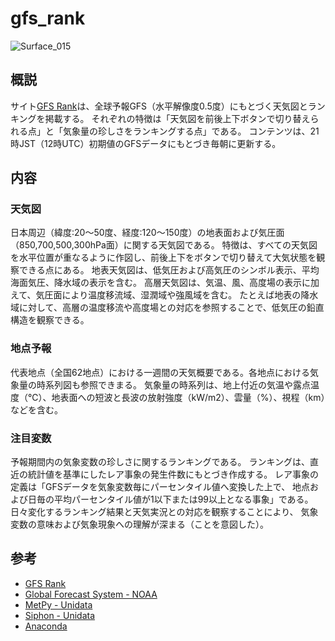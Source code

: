 # gfs_rank

![Surface_015](http://52.193.72.209/gfs/chart/Surface_HILO_Symbol_015.png?latest)


## 概説
サイト[GFS Rank](http://52.193.72.209/gfs/)は、全球予報GFS（水平解像度0.5度）にもとづく天気図とランキングを掲載する。 それぞれの特徴は「天気図を前後上下ボタンで切り替えられる点」と「気象量の珍しさをランキングする点」である。 コンテンツは、21時JST（12時UTC）初期値のGFSデータにもとづき毎朝に更新する。 


## 内容
### 天気図
日本周辺（緯度:20〜50度、経度:120〜150度）の地表面および気圧面（850,700,500,300hPa面）に関する天気図である。 特徴は、すべての天気図を水平位置が重なるように作図し、前後上下をボタンで切り替えて大気状態を観察できる点にある。 地表天気図は、低気圧および高気圧のシンボル表示、平均海面気圧、降水域の表示を含む。 高層天気図は、気温、風、高度場の表示に加えて、気圧面により温度移流域、湿潤域や強風域を含む。 たとえば地表の降水域に対して、高層の温度移流や高度場との対応を参照することで、低気圧の鉛直構造を観察できる。


### 地点予報
代表地点（全国62地点）における一週間の天気概要である。各地点における気象量の時系列図も参照できまる。 気象量の時系列は、地上付近の気温や露点温度（℃）、地表面への短波と長波の放射強度（kW/m2）、雲量（%）、視程（km）などを含む。


### 注目変数
予報期間内の気象変数の珍しさに関するランキングである。 ランキングは、直近の統計値を基準にしたレア事象の発生件数にもとづき作成する。 レア事象の定義は「GFSデータを気象変数毎にパーセンタイル値へ変換した上で、 地点および日毎の平均パーセンタイル値が1以下または99以上となる事象」である。 日々変化するランキング結果と天気実況との対応を観察することにより、 気象変数の意味および気象現象への理解が深まる（ことを意図した）。


## 参考
- [GFS Rank](http://52.193.72.209/gfs/)
- [Global Forecast System - NOAA](https://data.nodc.noaa.gov/cgi-bin/iso?id=gov.noaa.ncdc:C00634)
- [MetPy - Unidata](https://unidata.github.io/MetPy/latest/index.html)
- [Siphon - Unidata](https://unidata.github.io/siphon/latest/index.html)
- [Anaconda](https://www.anaconda.com/products/individual)
